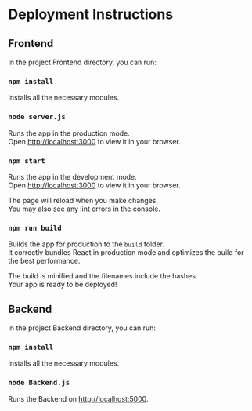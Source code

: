 # Deployment Instructions 

## Frontend

In the project Frontend directory, you can run:

### `npm install`

Installs all the necessary modules.

### `node server.js`

Runs the app in the production mode.\
Open [http://localhost:3000](http://localhost:3000) to view it in your browser.

### `npm start`

Runs the app in the development mode.\
Open [http://localhost:3000](http://localhost:3000) to view it in your browser.

The page will reload when you make changes.\
You may also see any lint errors in the console.

### `npm run build`

Builds the app for production to the `build` folder.\
It correctly bundles React in production mode and optimizes the build for the best performance.

The build is minified and the filenames include the hashes.\
Your app is ready to be deployed!



## Backend

In the project Backend directory, you can run:

### `npm install`

Installs all the necessary modules.

### `node Backend.js`

Runs the Backend on [http://localhost:5000](http://localhost:5000).

